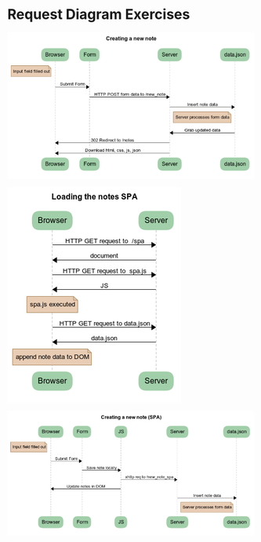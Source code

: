 # Request Diagram Exercises

![New Note Diagram](new-note.png)

![Loading SPA Diagram](loading-spa.png)

![New SPA Note Diagram](new-note-spa.png)
